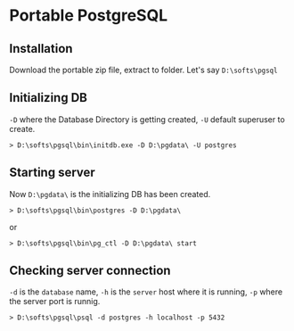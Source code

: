 # Portable PostgreSQL

## Installation

Download the portable zip file, extract to folder. Let's say `D:\softs\pgsql`

## Initializing DB

`-D` where the Database Directory is getting created, `-U` default superuser to create.

```batch
> D:\softs\pgsql\bin\initdb.exe -D D:\pgdata\ -U postgres
```

## Starting server

Now `D:\pgdata\` is the initializing DB has been created.

```batch
> D:\softs\pgsql\bin\postgres -D D:\pgdata\
```

or

```batch
> D:\softs\pgsql\bin\pg_ctl -D D:\pgdata\ start
```

## Checking server connection

`-d` is the `database` name, `-h` is the `server` host where it is running, `-p` where the server port is runnig.

```batch
> D:\softs\pgsql\psql -d postgres -h localhost -p 5432
```
